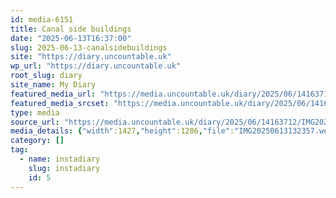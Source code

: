 ```yaml
---
id: media-6151
title: Canal side buildings
date: "2025-06-13T16:37:00"
slug: 2025-06-13-canalsidebuildings
site: "https://diary.uncountable.uk"
wp_url: "https://diary.uncountable.uk"
root_slug: diary
site_name: My Diary
featured_media_url: "https://media.uncountable.uk/diary/2025/06/14163712/IMG20250613132357.webp"
featured_media_srcset: "https://media.uncountable.uk/diary/2025/06/14163712/IMG20250613132357-300x270.webp 300w, https://media.uncountable.uk/diary/2025/06/14163712/IMG20250613132357-1024x923.webp 1024w, https://media.uncountable.uk/diary/2025/06/14163712/IMG20250613132357-150x150.webp 150w, https://media.uncountable.uk/diary/2025/06/14163712/IMG20250613132357-640x577.webp 640w, https://media.uncountable.uk/diary/2025/06/14163712/IMG20250613132357.webp 1427w"
type: media
source_url: "https://media.uncountable.uk/diary/2025/06/14163712/IMG20250613132357.webp"
media_details: {"width":1427,"height":1286,"file":"IMG20250613132357.webp","filesize":170758,"sizes":{"medium":{"file":"IMG20250613132357-300x270.webp","width":300,"height":270,"filesize":34232,"mime_type":"image/webp","source_url":"https://media.uncountable.uk/diary/2025/06/14163712/IMG20250613132357-300x270.webp"},"large":{"file":"IMG20250613132357-1024x923.webp","width":1024,"height":923,"filesize":171906,"mime_type":"image/webp","source_url":"https://media.uncountable.uk/diary/2025/06/14163712/IMG20250613132357-1024x923.webp"},"thumbnail":{"file":"IMG20250613132357-150x150.webp","width":150,"height":150,"filesize":20220,"mime_type":"image/webp","source_url":"https://media.uncountable.uk/diary/2025/06/14163712/IMG20250613132357-150x150.webp"},"mobwidth":{"file":"IMG20250613132357-640x577.webp","width":640,"height":577,"filesize":92326,"mime_type":"image/webp","source_url":"https://media.uncountable.uk/diary/2025/06/14163712/IMG20250613132357-640x577.webp"},"full":{"file":"IMG20250613132357.webp","width":1427,"height":1286,"mime_type":"image/webp","source_url":"https://media.uncountable.uk/diary/2025/06/14163712/IMG20250613132357.webp"}},"image_meta":{"aperture":"0","credit":"","camera":"","caption":"","created_timestamp":"0","copyright":"","focal_length":"0","iso":"0","shutter_speed":"0","title":"","orientation":"0","keywords":[]}}
category: []
tag:
  - name: instadiary
    slug: instadiary
    id: 5
---
```


